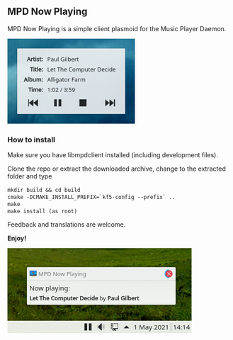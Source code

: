 ## MPD Now Playing

MPD Now Playing is a simple client plasmoid for the Music Player Daemon.

![Screenshot1](img/Screenshot1.png)

### How to install

Make sure you have libmpdclient installed (including development files).

Clone the repo or extract the downloaded archive, change to the extracted folder and type

    mkdir build && cd build
    cmake -DCMAKE_INSTALL_PREFIX=`kf5-config --prefix` ..
    make
    make install (as root)

Feedback and translations are welcome.

**Enjoy!**

![Screenshot2](img/Screenshot2.png)
